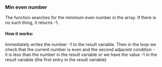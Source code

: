### Min even number


The function searches for the minimum even number in the array. If there is no such thing, it returns -1.

#### How it works:

Immediately writes the number -1 to the result variable.
Then in the loop we check that the current number is even and the second adjacent condition - it is less than the number in the result variable or we have the value -1 in the result variable (the first entry in the result variable)